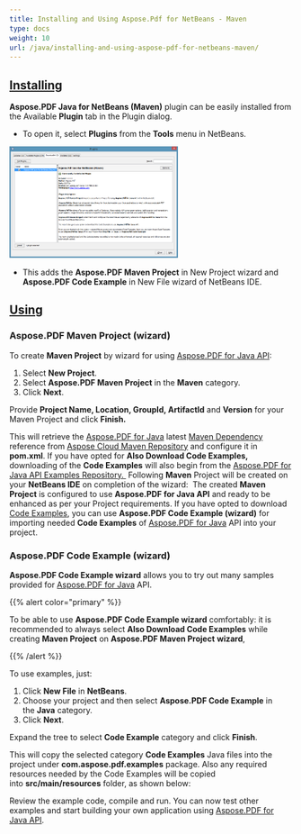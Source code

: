 ```yaml
---
title: Installing and Using Aspose.Pdf for NetBeans - Maven
type: docs
weight: 10
url: /java/installing-and-using-aspose-pdf-for-netbeans-maven/
---
```


## <ins>**Installing**
**Aspose.PDF Java for NetBeans (Maven)** plugin can be easily installed from the Available **Plugin** tab in the Plugin dialog.

- To open it, select **Plugins** from the **Tools** menu in NetBeans. 

![todo:image_alt_text](installing-and-using-aspose-pdf-for-netbeans-maven_1)

- This adds the **Aspose.PDF Maven Project** in New Project wizard and **Aspose.PDF Code Example** in New File wizard of NetBeans IDE. 

## <ins>**Using**
### **Aspose.PDF Maven Project (wizard)**
To create **Maven Project** by wizard for using [Aspose.PDF for Java API](http://www.aspose.com/java/pdf-component.aspx):

1. Select **New Project**.
2. Select **Aspose.PDF Maven Project** in the **Maven** category.
3. Click **Next**. 

Provide **Project Name, Location, GroupId, ArtifactId** and **Version** for your Maven Project and click **Finish.** 

This will retrieve the [Aspose.PDF for Java](http://www.aspose.com/java/pdf-component.aspx) latest [Maven Dependency](http://maven.aspose.com/repository/ext-release-local/com/aspose/aspose-pdf/) reference from [Aspose Cloud Maven Repository](http://maven.aspose.com/artifactory/webapp/home.html?0) and configure it in **pom.xml**. If you have opted for **Also Download Code Examples,** downloading of the **Code Examples** will also begin from the [Aspose.PDF for Java API Examples Repository. ](https://github.com/aspose-pdf/Aspose.PDF-for-Java/tree/master/Examples)
 Following **Maven** Project will be created on your **NetBeans IDE** on completion of the wizard:  
The created **Maven Project** is configured to use **Aspose.PDF for Java API** and ready to be enhanced as per your Project requirements.
   If you have opted to download [Code Examples](https://github.com/aspose-pdf/Aspose.PDF-for-Java/tree/master/Examples), you can use **Aspose.PDF Code Example (wizard)** for importing needed **Code Examples** of [Aspose.PDF for Java](http://www.aspose.com/java/pdf-component.aspx) API into your project.
### **Aspose.PDF Code Example (wizard)**
**Aspose.PDF Code Example wizard** allows you to try out many samples provided for [Aspose.PDF for Java](http://www.aspose.com/java/pdf-component.aspx) API.

{{% alert color="primary" %}} 

To be able to use **Aspose.PDF Code Example wizard** comfortably: it is recommended to always select **Also Download Code Examples** while creating **Maven Project** on **Aspose.PDF Maven Project** **wizard**, 

{{% /alert %}} 

To use examples, just:

1. Click **New File** in **NetBeans**.
2. Choose your project and then select **Aspose.PDF Code Example** in the **Java** category.
3. Click **Next**. 

Expand the tree to select **Code Example** category and click **Finish**. 

 This will copy the selected category **Code Examples** Java files into the project under **com.aspose.pdf.examples** package. Also any required resources needed by the Code Examples will be copied into **src/main/resources** folder, as shown below: 
 
 Review the example code, compile and run.
 You can now test other examples and start building your own application using [Aspose.PDF for Java API](http://www.aspose.com/java/pdf-component.aspx).
